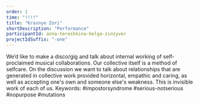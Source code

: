 ```yaml
---
order: 1
time: "!!!!"
title: "Krasnye Zori"
shortDescription: "Performance"
participantId: anna-tereshkina-helga-zinzyver
projectIdSuffix: "-one"
---
```


We’d like to make a disco/gig and talk about internal working of self-proclaimed musical collaborations. Our collective itself is a method of selfcare. On the discussion we want to talk about relationships that are generated in collective work provided horizontal, empathic and caring, as well as accepting one's own and someone else's weakness. This is invisible work of each of us.
Keywords: #impostorsyndrome #serious-notserious #nopurpose #mutations

